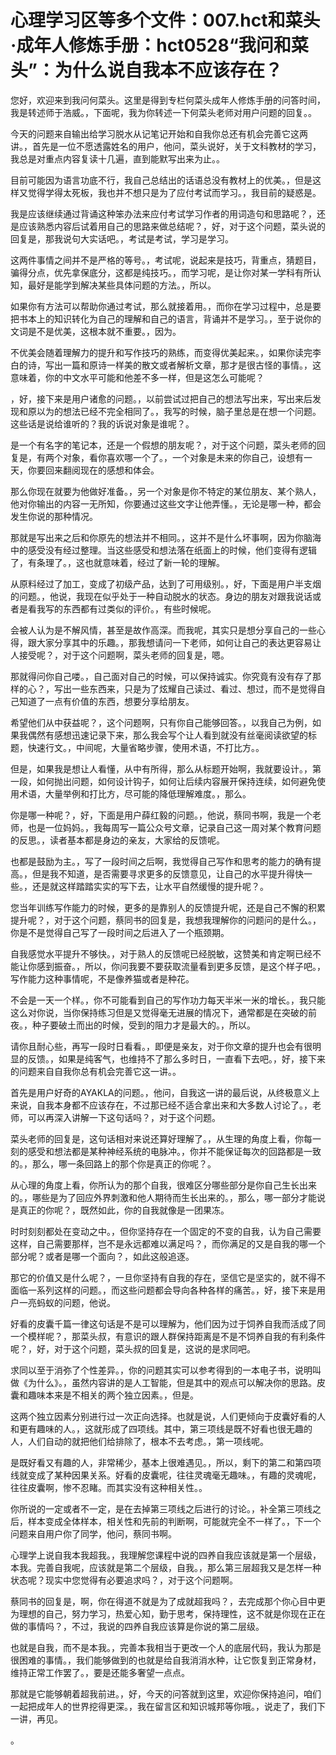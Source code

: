 # 心理学习区等多个文件：007.hct和菜头·成年人修炼手册：hct0528“我问和菜头”：为什么说自我本不应该存在？ 

您好，欢迎来到我问何菜头。这里是得到专栏何菜头成年人修炼手册的问答时间，我是转述师于浩威。，下面呢，我为你转述一下何菜头老师对用户问题的回复。。

今天的问题来自输出给学习脱水从记笔记开始和自我你总还有机会完善它这两讲。，首先是一位不愿透露姓名的用户，他问，菜头说好，关于文科教材的学习，我总是对重点内容复读十几遍，直到能默写出来为止。。

目前可能因为语言功底不行，我自己总结出的话语总没有教材上的优美。，但是这样又觉得学得太死板，我也并不想只是为了应付考试而学习。，我目前的疑惑是。

我是应该继续通过背诵这种笨办法来应付考试学习作者的用词造句和思路呢？，还是应该熟悉内容后试着用自己的思路来做总结呢？，好，对于这个问题，菜头说的回复是，那我说句大实话吧。，考试是考试，学习是学习。

这两件事情之间并不是严格的等号。，考试呢，说起来是技巧，背重点，猜题目，骗得分点，优先拿保底分，这都是纯技巧。，而学习呢，是让你对某一学科有所认知，最好是能学到解决某些具体问题的方法。，所以。

如果你有方法可以帮助你通过考试，那么就接着用。，而你在学习过程中，总是要把书本上的知识转化为自己的理解和自己的语言，背诵并不是学习。，至于说你的文词是不是优美，这根本就不重要。，因为。

不优美会随着理解力的提升和写作技巧的熟练，而变得优美起来。，如果你读完李白的诗，写出一篇和原诗一样美的散文或者解析文章，那才是很古怪的事情。，这意味着，你的中文水平可能和他差不多一样，但是这怎么可能呢？

，好，接下来是用户诸愈的问题。，以前尝试过把自己的想法写出来，写出来后发现和原以为的想法已经不完全相同了。，我写的时候，脑子里总是在想一个问题。这些话是说给谁听的？我的诉说对象是谁呢？。

是一个有名字的笔记本，还是一个假想的朋友呢？，对于这个问题，菜头老师的回复是，有两个对象，看你喜欢哪一个了。，一个对象是未来的你自己，设想有一天，你要回来翻阅现在的感想和体会。

那么你现在就要为他做好准备。，另一个对象是你不特定的某位朋友、某个熟人，他对你输出的内容一无所知，你要通过这些文字让他弄懂。，无论是哪一种，都会发生你说的那种情况。

那就是写出来之后和你原先的想法并不相同。，这并不是什么坏事啊，因为你脑海中的感受没有经过整理。当这些感受和想法落在纸面上的时候，他们变得有逻辑了，有条理了。，这也就意味着，经过了新一轮的理解。

从原料经过了加工，变成了初级产品，达到了可用级别。，好，下面是用户半支烟的问题。，他说，我现在似乎处于一种自动脱水的状态。身边的朋友对跟我说话或者是看我写的东西都有过类似的评价。，有些时候呢。

会被人认为是不解风情，甚至是故作高深。而我呢，其实只是想分享自己的一些心得，跟大家分享其中的乐趣。，那我想请问一下老师，如何让自己的表达更容易让人接受呢？，对于这个问题啊，菜头老师的回复是，嗯。

那就得问你自己喽。，自己面对自己的时候，可以保持诚实。你究竟有没有存了那样的心？，写出一些东西来，只是为了炫耀自己读过、看过、想过，而不是觉得自己知道了一点有价值的东西，想要分享给朋友。

希望他们从中获益呢？，这个问题啊，只有你自己能够回答。，以我自己为例，如果我偶然有感想迅速记录下来，那么我会写个让人看到就没有丝毫阅读欲望的标题，快速行文。，中间呢，大量省略步骤，使用术语，不打比方。。

但是，如果我是想让人看懂，从中有所得，那么从标题开始啊，我就要设计。，第一段，如何抛出问题，如何设计钩子，如何让后续内容展开保持连续，如何避免使用术语，大量举例和打比方，尽可能的降低理解难度。，那么。

你是哪一种呢？，好，下面是用户薛红毅的问题。，他说，蔡同书啊，我是一个老师，也是一位妈妈。，我每周写一篇公众号文章，记录自己这一周对某个教育问题的反思。，读者基本都是身边的亲友，大家给的反馈呢。

也都是鼓励为主。，写了一段时间之后啊，我觉得自己写作和思考的能力的确有提高。，但是我不知道，是否需要寻求更多的反馈意见，让自己的水平提升得快一些。，还是就这样踏踏实实的写下去，让水平自然缓慢的提升呢？。

您当年训练写作能力的时候，更多的是靠别人的反馈提升呢，还是自己不懈的积累提升呢？，对于这个问题，蔡同书的回复是，我想我理解你的问题问的是什么。，你是不是觉得自己写了一段时间之后进入了一个瓶颈期。

自我感觉水平提升不够快。，对于熟人的反馈呢已经脱敏，这赞美和肯定啊已经不能让你感到振奋。，所以，你问我要不要获取流量看到更多反馈，是这个样子吧。，写作能力这种事情呢，不是像养猫或者是种花。

不会是一天一个样。，你不可能看到自己的写作功力每天半米一米的增长。，我只能这么对你说，当你保持练习但是又觉得毫无进展的情况下，通常都是在突破的前夜。，种子要破土而出的时候，受到的阻力才是最大的。，所以。

请你且耐心些，再写一段时日看看。，即便是亲友，对于你文章的提升也会有很明显的反馈。，如果是纯客气，也维持不了那么多时日，一直看下去吧。，好，接下来的问题来自自我你总有机会完善它这一讲。。

首先是用户好奇的AYAKLA的问题。，他问，自我这一讲的最后说，从终极意义上来说，自我本身都不应该存在，不过那已经不适合拿出来和大多数人讨论了。，老师，可以再深入讲解一下这句话吗？，对于这个问题。

菜头老师的回复是，这句话相对来说还算好理解了。，从生理的角度上看，你每一刻的感受和想法都是某种神经系统的电脉冲。，你并不能保证每次的回路都是一致的。，那么，哪一条回路上的那个你是真正的你呢？。

从心理的角度上看，你所认为的那个自我，很难区分哪些部分是你自己生长出来的。，哪些是为了回应外界刺激和他人期待而生长出来的。，那么，哪一部分才能说是真正的你呢？，既然如此，你的自我就像是一团果冻。

时时刻刻都处在变动之中。，但你坚持存在一个固定的不变的自我，认为自己需要这样，自己需要那样，岂不是永远都难以满足吗？，而你满足的又是自我的哪一个部分呢？或者是哪一个面向？，如此这般追逐。

那它的价值又是什么呢？，一旦你坚持有自我的存在，坚信它是坚实的，就不得不面临一系列这样的问题。，而这些问题都会导向各种各样的痛苦。，好，接下来是用户一亮蚂蚁的问题，他说。

好看的皮囊千篇一律这句话是不是可以理解为，他们因为过于饲养自我而活成了同一个模样呢？，那菜头叔，有意识的跟人群保持距离是不是不饲养自我的有利条件呢？，好，对于这个问题，菜头叔的回复是，这说的是求同吧。

求同以至于消弥了个性差异。，你的问题其实可以参考得到的一本电子书，说明叫做《为什么》。，虽然内容讲的是人工智能，但是其中的观点可以解决你的思路。皮囊和趣味本来是不相关的两个独立因素。，但是。

这两个独立因素分别进行过一次正向选择。也就是说，人们更倾向于皮囊好看的人和更有趣味的人。，这就形成了四项线。其中，第三项线是既不好看也很无趣的人，人们自动的就把他们给排除了，根本不去考虑。，第一项线呢。

是既好看又有趣的人，非常稀少，基本上很难遇见。，所以，剩下的第二和第四项线就变成了某种因果关系。好看的皮囊呢，往往灵魂毫无趣味。，有趣的灵魂呢，往往皮囊啊，惨不忍睹。而其实没有这种相关性。。

你所说的一定或者不一定，是在去掉第三项线之后进行的讨论。，补全第三项线之后，样本变成全体样本，相关性和先前的判断啊，可能就完全不一样了。，下一个问题来自用户你了同学，他问，蔡同书啊。

心理学上说自我本我超我。，我理解您课程中说的四养自我应该就是第一个层级，本我。完善自我呢，应该就是第二个层级，自我。，那么第三层超我又是怎样一种状态呢？现实中您觉得有必要追求吗？，对于这个问题啊。

蔡同书的回复是，啊，你在得道不就是为了成就超我吗？，去完成那个你心目中更为理想的自己，努力学习，热爱心知，勤于思考，保持理性，这不就是你现在正在做的事情吗？，不过，我说的四养自我应该算是你说的第二层级。

也就是自我，而不是本我。，完善本我相当于更改一个人的底层代码，我认为那是很困难的事情。，我们能够做到的也就是给自我消消水种，让它恢复到正常身材，维持正常工作罢了。，要是还能多奢望一点点。

那就是它能够朝着超我前进。，好，今天的问答就到这里，欢迎你保持追问，咱们一起把成年人的世界挖得更深。，我在留言区和知识城邦等你哦。，说走了，我们下一讲，再见。

。